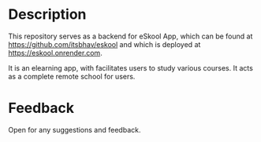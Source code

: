 # Description
This repository serves as a backend for eSkool App, which can be found at https://github.com/itsbhav/eskool and which is deployed at https://eskool.onrender.com.  

It is an elearning app, with facilitates users to study various courses. It acts as a complete remote school for users.  
# Feedback
Open for any suggestions and feedback.